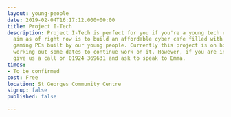 ```yaml
---
layout: young-people
date: 2019-02-04T16:17:12.000+00:00
title: Project I-Tech
description: Project I-Tech is perfect for you if you're a young tech enthusiast our
  aim as of right now is to build an affordable cyber cafe filled with fully functional
  gaming PCs built by our young people. Currently this project is on hold as we are
  working out some dates to continue work on it. However, if you are interested, please
  give us a call on 01924 369631 and ask to speak to Emma.
times:
- To be confirmed
cost: Free
location: St Georges Community Centre
signup: false
published: false

---
```

